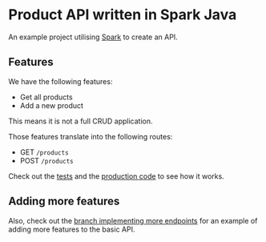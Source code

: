 # Product API written in Spark Java
An example project utilising [Spark](http://sparkjava.com/) to create an API.

## Features
We have the following features:
* Get all products
* Add a new product

This means it is not a full CRUD application.

Those features translate into the following routes:
* GET `/products`
* POST `/products`

Check out the [tests](./src/test) and the [production code](./src/main) to see how it works.

## Adding more features
Also, check out the 
[branch implementing more endpoints](https://github.com/upsd/spark-products-api/tree/adding_features) for an example of 
adding more features to the basic API.